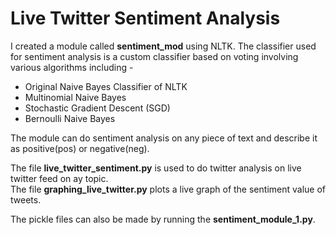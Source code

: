 Live Twitter Sentiment Analysis
===============================

I created a module called **sentiment_mod** using NLTK. The classifier used for sentiment analysis is a custom classifier based on voting involving various algorithms including - 

* Original Naive Bayes Classifier of NLTK
* Multinomial Naive Bayes
* Stochastic Gradient Descent (SGD)
* Bernoulli Naive Bayes

The module can do sentiment analysis on any piece of text and describe it as positive(pos) or negative(neg).

The file **live_twitter_sentiment.py** is used to do twitter analysis on live twitter feed on ay topic.  
The file **graphing_live_twitter.py** plots a live graph of the sentiment value of tweets.

The pickle files can also be made by running the **sentiment_module_1.py**.
